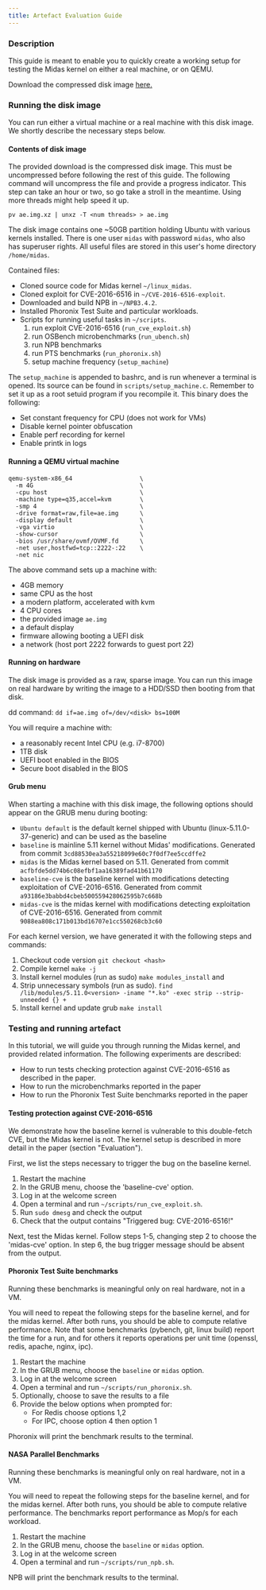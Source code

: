 ```yaml
---
title: Artefact Evaluation Guide
---
```


### Description

<div class="intro-container">
<div style="width: 100%">
This guide is meant to enable you to quickly create a working setup for testing
the Midas kernel on either a real machine, or on QEMU.

<p>
Download the compressed disk image
<a href="https://zenodo.org/record/5555863">here.</a>
</p>
</div>
</div>

### Running the disk image

You can run either a virtual machine or a real machine with this disk image.
We shortly describe the necessary steps below.

#### Contents of disk image

The provided download is the compressed disk image.
This must be uncompressed before following the rest of this guide.
The following command will uncompress the file and provide a progress
indicator. 
This step can take an hour or two, so go take a stroll in the meantime.
Using more threads might help speed it up.

```
pv ae.img.xz | unxz -T <num threads> > ae.img
```

The disk image contains one ~50GB partition holding Ubuntu with various
kernels installed.
There is one user `midas` with password `midas`, who also has superuser
rights.
All useful files are stored in this user's home directory `/home/midas`.

Contained files:

- Cloned source code for Midas kernel `~/linux_midas`.
- Cloned exploit for CVE-2016-6516 in `~/CVE-2016-6516-exploit`.
- Downloaded and build NPB in `~/NPB3.4.2`.
- Installed Phoronix Test Suite and particular workloads.
- Scripts for running useful tasks in `~/scripts`.
    1. run exploit CVE-2016-6516 (`run_cve_exploit.sh`)
    2. run OSBench microbenchmarks (`run_ubench.sh`)
    3. run NPB benchmarks
    4. run PTS benchmarks  (`run_phoronix.sh`)
    5. setup machine frequency (`setup_machine`)

The `setup_machine` is appended to bashrc, and is run whenever a terminal
is opened. 
Its source can be found in `scripts/setup_machine.c`. 
Remember to set it up as a root setuid program if you recompile it.
This binary does the following:

- Set constant frequency for CPU (does not work for VMs)
- Disable kernel pointer obfuscation
- Enable perf recording for kernel
- Enable printk in logs

#### Running a QEMU virtual machine

```
qemu-system-x86_64                   \
  -m 4G                              \
  -cpu host                          \
  -machine type=q35,accel=kvm        \
  -smp 4                             \
  -drive format=raw,file=ae.img      \
  -display default                   \
  -vga virtio                        \
  -show-cursor                       \
  -bios /usr/share/ovmf/OVMF.fd      \
  -net user,hostfwd=tcp::2222-:22    \
  -net nic
```

The above command sets up a machine with:

- 4GB memory
- same CPU as the host
- a modern platform, accelerated with kvm
- 4 CPU cores
- the provided image `ae.img`
- a default display
- firmware allowing booting a UEFI disk
- a network (host port 2222 forwards to guest port 22)

#### Running on hardware

The disk image is provided as a raw, sparse image. You can run this
image on real hardware by writing the image to a HDD/SSD then booting
from that disk.

dd command: `dd if=ae.img of=/dev/<disk> bs=100M`

You will require a machine with:

- a reasonably recent Intel CPU (e.g. i7-8700)
- 1TB disk
- UEFI boot enabled in the BIOS
- Secure boot disabled in the BIOS

#### Grub menu

When starting a machine with this disk image, the following options should
appear on the GRUB menu during booting:

- `Ubuntu default` is the default kernel shipped with Ubuntu
  (linux-5.11.0-37-generic) and can be used as the baseline
- `baseline` is mainline 5.11 kernel without Midas' modifications.
  Generated from commit `3cd88530ea3a55218099e60c7f0df7ee5ccdffe2`
- `midas` is the Midas kernel based on 5.11.
  Generated from commit `acfbfde5dd74b6c08efbf1aa16389fad41b61170`
- `baseline-cve` is the baseline kernel with modifications detecting
  exploitation of CVE-2016-6516.
  Generated from commit `a93186e3babbd4cbeb500559428062595b7c668b`
- `midas-cve` is the midas kernel with modifications detecting
  exploitation of CVE-2016-6516.
  Generated from commit `9088ea808c171b013bd16707e1cc550268cb3c60`

For each kernel version, we have generated it with the following
steps and commands:

1. Checkout code version `git checkout <hash>`
2. Compile kernel `make -j`
3. Install kernel modules (run as sudo)
   `make modules_install` and
4. Strip unnecessary symbols (run as sudo).
   `find /lib/modules/5.11.0<version> -iname "*.ko" -exec strip --strip-unneeded {} +`
5. Install kernel and update grub `make install`

### Testing and running artefact

In this tutorial, we will guide you through running the Midas kernel,
and provided related information.
The following experiments are described:

- How to run tests checking protection against CVE-2016-6516 as described in
  the paper.
- How to run the microbenchmarks reported in the paper
- How to run the Phoronix Test Suite benchmarks reported in the paper

#### Testing protection against CVE-2016-6516

We demonstrate how the baseline kernel is vulnerable to this
double-fetch CVE, but the Midas kernel is not. The kernel setup
is described in more detail in the paper (section "Evaluation").

First, we list the steps necessary to trigger the bug on the
baseline kernel.

1. Restart the machine
2. In the GRUB menu, choose the 'baseline-cve' option.
3. Log in at the welcome screen
4. Open a terminal and run `~/scripts/run_cve_exploit.sh`.
5. Run `sudo dmesg` and check the output
6. Check that the output contains "Triggered bug: CVE-2016-6516!"

Next, test the Midas kernel. Follow steps 1-5, changing step 2
to choose the 'midas-cve' option.
In step 6, the bug trigger message should be absent from the output.

#### Phoronix Test Suite benchmarks

Running these benchmarks is meaningful only on real hardware, not in a VM.

You will need to repeat the following steps for the baseline kernel, and
for the midas kernel.
After both runs, you should be able to compute relative performance.
Note that some benchmarks (pybench, git, linux build) report the time for
a run, and for others it reports operations per unit time
(openssl, redis, apache, nginx, ipc).

1. Restart the machine
2. In the GRUB menu, choose the `baseline` or `midas` option.
3. Log in at the welcome screen
4. Open a terminal and run `~/scripts/run_phoronix.sh`.
5. Optionally, choose to save the results to a file
6. Provide the below options when prompted for:
    - For Redis choose options 1,2
    - For IPC, choose option 4 then option 1

Phoronix will print the benchmark results to the terminal.

#### NASA Parallel Benchmarks

Running these benchmarks is meaningful only on real hardware, not in a VM.

You will need to repeat the following steps for the baseline kernel, and
for the midas kernel.
After both runs, you should be able to compute relative performance.
The benchmarks report performance as Mop/s for each workload.

1. Restart the machine
2. In the GRUB menu, choose the `baseline` or `midas` option.
3. Log in at the welcome screen
4. Open a terminal and run `~/scripts/run_npb.sh`.

NPB will print the benchmark results to the terminal.
